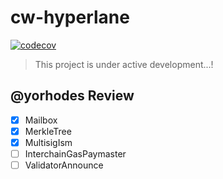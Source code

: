 # cw-hyperlane

[![codecov](https://codecov.io/gh/many-things/cw-hyperlane/branch/main/graph/badge.svg?token=SGYE7FBTAO)](https://codecov.io/gh/many-things/cw-hyperlane)
> This project is under active development...!

## @yorhodes Review

- [x] Mailbox
- [x] MerkleTree
- [x] MultisigIsm
- [ ] InterchainGasPaymaster
- [ ] ValidatorAnnounce
